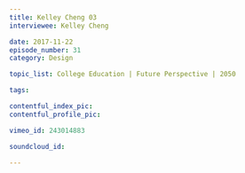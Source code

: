 ```yaml
---
title: Kelley Cheng 03
interviewee: Kelley Cheng

date: 2017-11-22
episode_number: 31
category: Design

topic_list: College Education | Future Perspective | 2050

tags:

contentful_index_pic:
contentful_profile_pic:

vimeo_id: 243014883

soundcloud_id:

---
```

